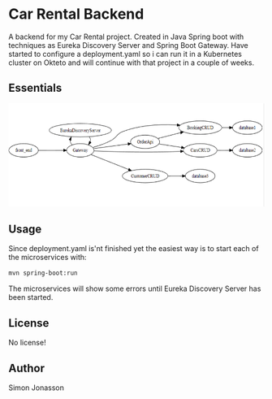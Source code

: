 # Car Rental Backend
A backend for my Car Rental project. 
Created in Java Spring boot with techniques as Eureka Discovery Server and Spring Boot Gateway.
Have started to configure a deployment.yaml so i can run it in a Kubernetes cluster on Okteto and will continue 
with that project in a couple of weeks.

## Essentials

![Microservice architecture](Bild1.png?raw=true "Car rental microservices")

## Usage

Since deployment.yaml is'nt finished yet the easiest way is to start each of the microservices with:
```bash
mvn spring-boot:run
```

The microservices will show some errors until Eureka Discovery Server has been started.

## License

No license!

## Author

Simon Jonasson